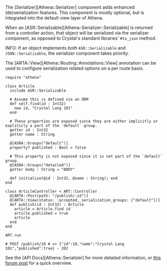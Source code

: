The [Serializer][Athena::Serializer] component adds enhanced (de)serialization features.  This component is mostly optional, but is integrated into the default view layer of Athena.

When an [ASR::Serializable][Athena::Serializer::Serializable] is returned from a controller action, that object will be serialized via the serializer component, as opposed to Crystal's standard libraries' `#to_json` method.

INFO: If an object implements _both_ `ASR::Serializable` and `JSON::Serializable`, the serializer component takes priority.

The [ARTA::View][Athena::Routing::Annotations::View] annotation can be used to configure serialization related options on a per route basis.

```crystal
require "athena"

class Article
  include ASR::Serializable
  
  # Assume this is defined via an ORM
  def self.find(id : Int32)
    new id, "Crystal Lang 101"
  end
  
  # These properties are exposed since they are either implicitly or expliticly a part of the `default` group.
  getter id : Int32
  getter name : String
  
  @[ASRA::Groups("default")]
  property? published : Bool = false
  
  # This property is not exposed since it is not part of the `default` group.
  @[ASRA::Groups("detailed")]
  getter body : String = "BODY"
  
  def initialize(@id : Int32, @name : String); end
end

class ArticleController < ART::Controller
  @[ARTA::Post(path: "/publish/:id")]
  @[ARTA::View(status: :accepted, serialization_groups: ["default"])]
  def publish(id : Int32) : Article
    article = Article.find id
    article.published = true
    article
  end
end

ART.run

# POST /publish/10 # => {"id":10,"name":"Crystal Lang 101","published":true} - 202
```

See the [API Docs][Athena::Serializer] for more detailed information, or [this forum post](https://forum.crystal-lang.org/t/athena-0-11-0/2627) for a quick overview.
